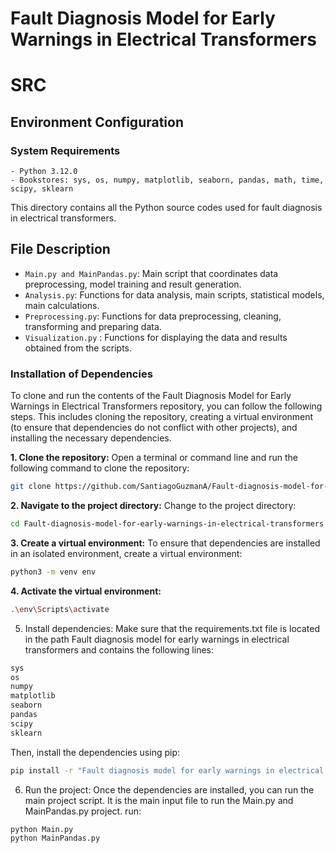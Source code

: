 # Fault Diagnosis Model for Early Warnings in Electrical Transformers
# SRC

## Environment Configuration
### System Requirements
```
- Python 3.12.0
- Bookstores: sys, os, numpy, matplotlib, seaborn, pandas, math, time, scipy, sklearn
```

This directory contains all the Python source codes used for fault diagnosis in electrical transformers.

## File Description
- `Main.py and MainPandas.py`: Main script that coordinates data preprocessing, model training and result generation.
- `Analysis.py`: Functions for data analysis, main scripts, statistical models, main calculations.
- `Preprocessing.py`: Functions for data preprocessing, cleaning, transforming and preparing data.
- `Visualization.py` : Functions for displaying the data and results obtained from the scripts.
  
### Installation of Dependencies
To clone and run the contents of the Fault Diagnosis Model for Early Warnings in Electrical Transformers repository, you can follow the following steps. This includes cloning the repository, creating a virtual environment (to ensure that dependencies do not conflict with other projects), and installing the necessary dependencies.

**1. Clone the repository:**
Open a terminal or command line and run the following command to clone the repository:
```bash
git clone https://github.com/SantiagoGuzmanA/Fault-diagnosis-model-for-early-warnings-in-electrical-transformers.git
```

**2. Navigate to the project directory:**
Change to the project directory:
```bash
cd Fault-diagnosis-model-for-early-warnings-in-electrical-transformers
```

**3. Create a virtual environment:**
To ensure that dependencies are installed in an isolated environment, create a virtual environment:
```bash
python3 -m venv env
```

**4. Activate the virtual environment:**
```bash
.\env\Scripts\activate
```

5. Install dependencies:
Make sure that the requirements.txt file is located in the path Fault diagnosis model for early warnings in electrical transformers and contains the following lines:
```bash
sys
os
numpy
matplotlib
seaborn
pandas
scipy
sklearn
```
Then, install the dependencies using pip:
```bash
pip install -r "Fault diagnosis model for early warnings in electrical transformers/requirements.txt"
```

6. Run the project:
Once the dependencies are installed, you can run the main project script. It is the main input file to run the Main.py and MainPandas.py project. run:
```bash
python Main.py
python MainPandas.py
```
